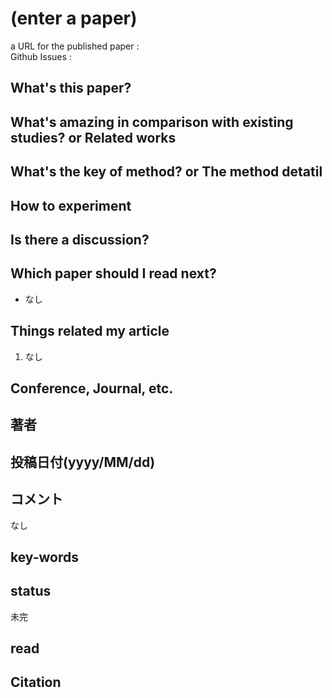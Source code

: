 # (enter a paper)

a URL for the published paper : []()  
Github Issues : []()  

## What's this paper?

## What's amazing in comparison with existing studies? or Related works

## What's the key of method? or The method detatil

## How to experiment

## Is there a discussion?

## Which paper should I read next?
- なし

## Things related my article
1. なし

## Conference, Journal, etc.

## 著者

## 投稿日付(yyyy/MM/dd)

## コメント
なし

## key-words

## status
未完

## read

## Citation
